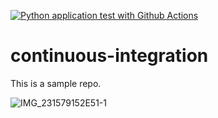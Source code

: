 [![Python application test with Github Actions](https://github.com/tbeal/continuous-integration/actions/workflows/main.yml/badge.svg)](https://github.com/tbeal/continuous-integration/actions/workflows/main.yml)

# continuous-integration
This is a sample repo.

![IMG_231579152E51-1](https://user-images.githubusercontent.com/58792/159096348-dd6d4b9f-c247-4d23-8373-7540cd3dbb75.jpeg)
